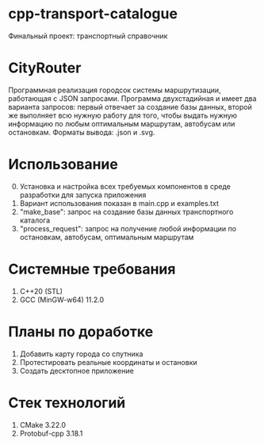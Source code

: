 # cpp-transport-catalogue
Финальный проект: транспортный справочник


# CityRouter
Программная реализация городсок системы маршрутизации, работающая с JSON запросами. Программа двухстадийная и имеет два варианта запросов: первый отвечает за создание базы данных, второй же выполняет всю нужную работу для того, чтобы выдать нужную информацию по любым оптимальным маршрутам, автобусам или остановкам. Форматы вывода: .json и .svg.

# Использование
0. Установка и настройка всех требуемых компонентов в среде разработки для запуска приложения
1. Вариант использования показан в main.cpp и examples.txt
2. "make_base": запрос на создание базы данных транспортного каталога
3. "process_request": запрос на получение любой информации по остановкам, автобусам, оптимальным маршрутам

# Системные требования
1. C++20 (STL)
2. GCC (MinGW-w64) 11.2.0

# Планы по доработке
1. Добавить карту города со спутника
2. Протестировать реальные координаты и остановки
3. Создать десктопное приложение

# Стек технологий
1. CMake 3.22.0
2. Protobuf-cpp 3.18.1
